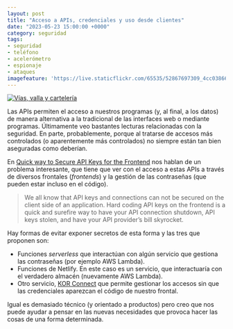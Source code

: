 ```yaml
---
layout: post
title: "Acceso a APIs, credenciales y uso desde clientes"
date: "2023-05-23 15:00:00 +0000"
category: seguridad
tags:
- seguridad
- teléfono
- acelerómetro
- espionaje
- ataques
imagefeature: 'https://live.staticflickr.com/65535/52867697309_4cc0386695.jpg'
---
```

<a href="https://www.flickr.com/photos/fernand0/52867697309/" title="Vías, valla y cartelería "><img src="https://live.staticflickr.com/65535/52867697309_4cc0386695.jpg" alt="Vías, valla y cartelería " class="img-responsive img-centered"></a>

Las APIs permiten el acceso a nuestros programas (y, al final, a los datos) de manera alternativa a la tradicional de las interfaces web o mediante programas. Últimamente veo bastantes lecturas relacionadas con la seguridad. En parte, probablemente, porque al tratarse de accesos más controlados (o aparentemente más controlados) no siempre están tan bien aseguradas como deberían.

En [Quick way to Secure API Keys for the Frontend](https://dev.to/korconnect/quickest-way-to-secure-api-keys-on-the-frontend-1jcp) nos hablan de un problema interesante, que tiene que ver con el acceso a estas APIs a través de diversos frontales (*frontends*) y la gestión de las contraseñas (que pueden estar incluso en el código).

> We all know that API keys and connections can not be secured on the client side of an application. Hard coding API keys on the frontend is a quick and surefire way to have your API connection shutdown, API keys stolen, and have your API provider’s bill skyrocket. 

Hay formas de evitar exponer secretos de esta forma y las tres que proponen son:

- Funciones *serverless* que interactúan con algún servicio que gestiona las contraseñas (por ejemplo AWS Lambda).
- Funciones de Netlify. En este caso es un servicio, que interactuaría con el verdadero almacén (nuevamente AWS Lambda).
- Otro servicio, [KOR Connect](https://korconnect.io/) que permite gestionar los accesos sin que las credenciales aparezcan el código de nuestro frontal.

Igual es demasiado técnico (y orientado a productos) pero creo que nos puede ayudar a pensar en las nuevas necesidades que provoca hacer las cosas de una forma determinada.
